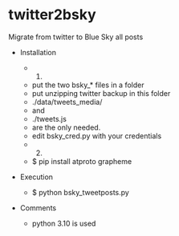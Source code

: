 # twitter2bsky
Migrate from twitter to Blue Sky all posts

* Installation
  * 1.
   - put the two bsky_* files in a folder
   - put unzipping twitter backup in this folder
    - ./data/tweets_media/
    - and
    - ./tweets.js
    - are the only needed.
   - edit bsky_cred.py with your credentials
  * 2.
   - $ pip install atproto grapheme

* Execution
   - $ python bsky_tweetposts.py
  
* Comments
   - python 3.10 is used
